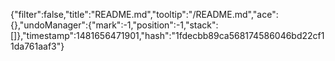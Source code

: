 {"filter":false,"title":"README.md","tooltip":"/README.md","ace":{},"undoManager":{"mark":-1,"position":-1,"stack":[]},"timestamp":1481656471901,"hash":"1fdecbb89ca568174586046bd22cf11da761aaf3"}